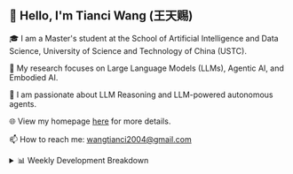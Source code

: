 ## 👋 Hello, I'm Tianci Wang (王天赐)

🎓 I am a Master's student at the School of Artificial Intelligence and Data Science, University of Science and Technology of China (USTC).

🔬 My research focuses on Large Language Models (LLMs), Agentic AI, and Embodied AI.

🚀 I am passionate about LLM Reasoning and LLM-powered autonomous agents.

🌐 View my homepage [here](https://wangtianci2004.github.io/) for more details.

📫 How to reach me: <u>wangtianci2004@gmail.com</u>

<details><summary>📊 Weekly Development Breakdown</summary>

<!--START_SECTION:waka-->

```txt
From: 10 October 2025 - To: 17 October 2025

Total Time: 0 secs

No activity tracked
```

<!--END_SECTION:waka-->

[![wakatime](https://wakatime.com/badge/user/54af4cb9-c7c9-4b40-a587-a7cd4efedd23.svg)](https://wakatime.com/@54af4cb9-c7c9-4b40-a587-a7cd4efedd23)
